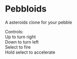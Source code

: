 Pebbloids
=========

A asteroids clone for your pebble

Controls:  
Up to turn right  
Down to turn left  
Select to fire  
Hold select to accelerate  
